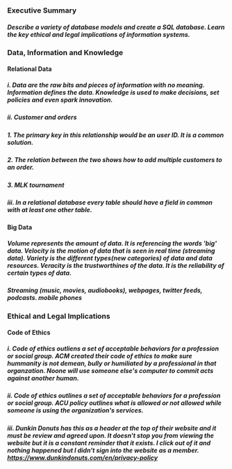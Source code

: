### Executive Summary

##### Describe a variety of database models and create a SQL database. Learn the key ethical and legal implications of information systems.

### Data, Information and Knowledge

#### Relational Data

##### i. Data are the raw bits and pieces of information with no meaning. Information defines the data. Knowledge is used to make decisions, set policies and even spark innovation.

##### ii. Customer and orders

##### 1. The primary key in this relationship would be an user ID. It is a common solution.

##### 2. The relation between the two shows how to add multiple customers to an order.

##### 3. MLK tournament

##### iii. In a relational database every table should have a field in common with at least one other table.

#### Big Data

##### Volume represents the amount of data. It is referencing the words 'big' data. Velocity is the motion of data that is seen in real time (streaming data). Variety is the different types(new categories) of data and data resources. Veracity is the trustworthines of the data. It is the reliability of certain types of data.

##### Streaming (music, movies, audiobooks), webpages, twitter feeds, podcasts. mobile phones

###


### Ethical and Legal Implications

#### Code of Ethics

##### i. Code of ethics outliens a set of acceptable behaviors for a profession or social group.  ACM created their code of ethics to make sure hummanity is not demean, bully or humiliated by a professional in that organzation. Noone will use someone else's computer to commit acts against another human. 

##### ii. Code of ethics outlines a set of acceptable behaviors for a profession or social group. ACU policy outlines what is allowed or not allowed while someone is using the organization's services.

##### iii. Dunkin Donuts has this as a header at the top of their website and it must be review and agreed upon. It doesn't stop you from viewing the website but it is a constant reminder that it exists. I click out of it and nothing happened but I didn't sign into the website as a member.  https://www.dunkindonuts.com/en/privacy-policy

####






